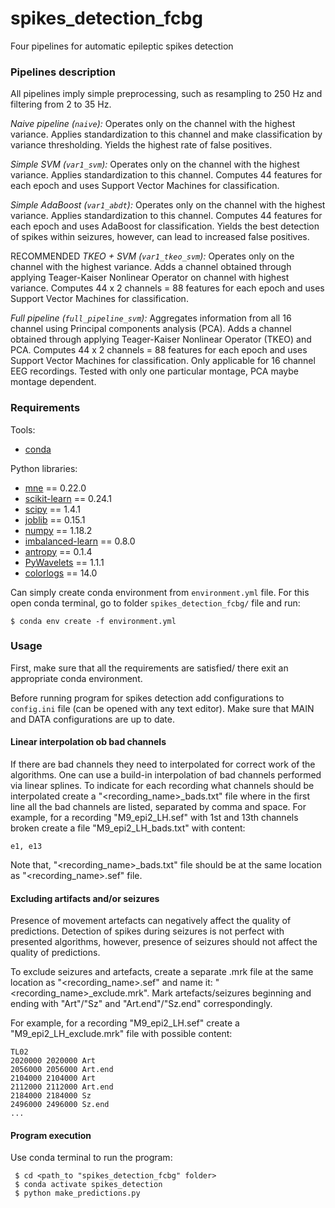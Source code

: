 # spikes_detection_fcbg
Four pipelines for automatic epileptic spikes detection

### Pipelines description ###

All pipelines imply simple preprocessing, such as resampling to 250 Hz and filtering from 2 to 35 Hz.

*Naive pipeline (`naive`):*
Operates only on the channel with the highest variance. Applies standardization to this channel and make classification by variance thresholding.
Yields the highest rate of false positives.

*Simple SVM (`var1_svm`):*
Operates only on the channel with the highest variance. Applies standardization to this channel.
Computes 44 features for each epoch and uses Support Vector Machines for classification.

*Simple AdaBoost (`var1_abdt`):*
Operates only on the channel with the highest variance. Applies standardization to this channel.
Computes 44 features for each epoch and uses AdaBoost for classification.
Yields the best detection of spikes within seizures, however, can lead to increased false positives.

RECOMMENDED *TKEO + SVM (`var1_tkeo_svm`):*
Operates only on the channel with the highest variance. Adds a channel obtained through applying Teager-Kaiser Nonlinear Operator on channel with highest variance. 
Computes 44 x 2 channels = 88 features for each epoch and uses Support Vector Machines for classification.

*Full pipeline (`full_pipeline_svm`):*
Aggregates information from all 16 channel using Principal components analysis (PCA). Adds a channel obtained through applying Teager-Kaiser Nonlinear Operator (TKEO) and PCA. 
Computes 44 x 2 channels = 88 features for each epoch and uses Support Vector Machines for classification.
Only applicable for 16 channel EEG recordings. Tested with only one particular montage, PCA maybe montage dependent.


### Requirements ###

Tools:
- [conda](https://docs.conda.io/projects/conda/en/latest/user-guide/install/windows.html "Conda installation")

Python libraries:
- [mne](https://mne.tools/stable/install/mne_python.html "MNE") == 0.22.0
- [scikit-learn](https://scikit-learn.org/stable/install.html "Sklearn") == 0.24.1
- [scipy](https://www.scipy.org/install.html "SciPy") == 1.4.1
- [joblib](https://joblib.readthedocs.io/en/latest/installing.html "Joblib") == 0.15.1
- [numpy](https://numpy.org/install/ "NumPy") == 1.18.2
- [imbalanced-learn](https://pypi.org/project/imbalanced-learn/ "Imblearn") == 0.8.0
- [antropy](https://github.com/raphaelvallat/antropy "Antropy") == 0.1.4
- [PyWavelets](https://github.com/PyWavelets/pywt "PyWavelets") == 1.1.1
- [colorlogs](https://pypi.org/project/coloredlogs/#installation "Colorlogs") == 14.0

[comment]: <> (- pandas == 1.0.3)
Can simply create conda environment from `environment.yml` file. 
For this open conda terminal, go to folder `spikes_detection_fcbg/` file and run:

```
$ conda env create -f environment.yml
```

[comment]: <> (An environment with a name `spikes_detection` will be created.)

[comment]: <> (To activate the environment in future run:)

[comment]: <> (```)

[comment]: <> ($ conda activate spikes_detection)

[comment]: <> (```)


### Usage ###

First, make sure that all the requirements are satisfied/ there exit an appropriate conda environment.

Before running program for spikes detection add configurations to `config.ini` file (can be opened with any text editor).
Make sure that MAIN and DATA configurations are up to date.

#### Linear interpolation ob bad channels

If there are bad channels they need to interpolated for correct work of the algorithms. One can use a build-in 
interpolation of bad channels performed via linear splines. To indicate for each recording what channels should be interpolated
create a "<recording_name>_bads.txt" file where in the first line all the bad channels are listed, separated by comma and space.
For example, for a recording "M9_epi2_LH.sef" with 1st and 13th channels broken create a file "M9_epi2_LH_bads.txt" with content:

```text
e1, e13

```

Note that, "<recording_name>_bads.txt" file should be at the same location as "<recording_name>.sef" file.

#### Excluding artifacts and/or seizures

Presence of movement artefacts can negatively affect the quality of predictions. Detection of spikes during seizures is
not perfect with presented algorithms, however, presence of seizures should not affect the quality of predictions.

To exclude seizures and artefacts, create a separate .mrk file at the same location as "<recording_name>.sef" and name it:
"<recording_name>_exclude.mrk". Mark artefacts/seizures beginning and ending with "Art"/"Sz" and "Art.end"/"Sz.end" 
correspondingly.

For example, for a recording "M9_epi2_LH.sef" create a "M9_epi2_LH_exclude.mrk" file with possible content:

```text
TL02
2020000	2020000	Art
2056000	2056000	Art.end
2104000	2104000	Art
2112000	2112000	Art.end
2184000	2184000	Sz
2496000	2496000	Sz.end
...
```

#### Program execution

Use conda terminal to run the program:

```commandline
 $ cd <path_to "spikes_detection_fcbg" folder>
 $ conda activate spikes_detection
 $ python make_predictions.py
```
